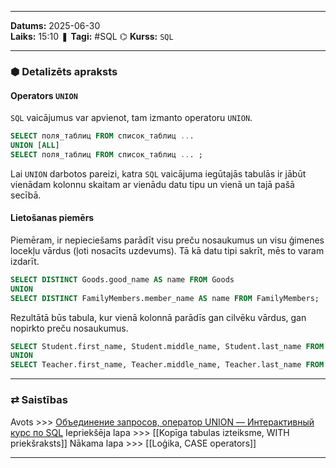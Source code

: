 ___
**Datums:** 2025-06-30   
**Laiks:** 15:10 
❚ **Tagi:** #SQL 
⌬ **Kurss:**  `SQL`

---
### ⬢ Detalizēts apraksts
#### Operators `UNION`
`SQL` vaicājumus var apvienot, tam izmanto operatoru `UNION`.

```sql
SELECT поля_таблиц FROM список_таблиц ...
UNION [ALL]
SELECT поля_таблиц FROM список_таблиц ... ;
```

Lai `UNION` darbotos pareizi, katra `SQL` vaicājuma iegūtajās tabulās ir jābūt vienādam kolonnu skaitam ar vienādu datu tipu un vienā un tajā pašā secībā.

#### Lietošanas piemērs
Piemēram, ir nepieciešams parādīt visu preču nosaukumus un visu ģimenes locekļu vārdus (ļoti nosacīts uzdevums). Tā kā datu tipi sakrīt, mēs to varam izdarīt.

```sql
SELECT DISTINCT Goods.good_name AS name FROM Goods
UNION
SELECT DISTINCT FamilyMembers.member_name AS name FROM FamilyMembers;
```

Rezultātā būs tabula, kur vienā kolonnā parādīs gan cilvēku vārdus, gan nopirkto preču nosaukumus.

```sql
SELECT Student.first_name, Student.middle_name, Student.last_name FROM Student
UNION
SELECT Teacher.first_name, Teacher.middle_name, Teacher.last_name FROM Teacher
```

---
### ⇄ Saistības
Avots >>> [Объединение запросов, оператор UNION — Интерактивный курс по SQL](https://sql-academy.org/ru/guide/combining-queries)
Iepriekšēja lapa >>> [[Kopīga tabulas izteiksme, WITH priekšraksts]]
Nākama lapa >>> [[Loģika, CASE operators]]
___